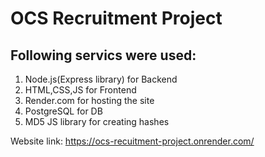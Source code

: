 # OCS Recruitment Project
## Following servics were used:
1. Node.js(Express library) for Backend
2. HTML,CSS,JS for Frontend
3. Render.com for hosting the site
4. PostgreSQL for DB
5. MD5 JS library for creating hashes

Website link: https://ocs-recuitment-project.onrender.com/

